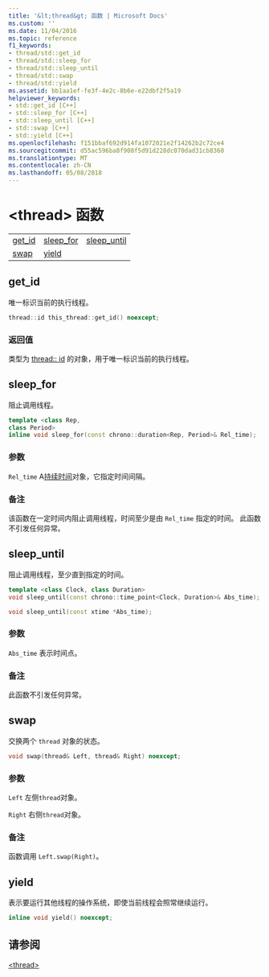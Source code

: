 ```yaml
---
title: '&lt;thread&gt; 函数 | Microsoft Docs'
ms.custom: ''
ms.date: 11/04/2016
ms.topic: reference
f1_keywords:
- thread/std::get_id
- thread/std::sleep_for
- thread/std::sleep_until
- thread/std::swap
- thread/std::yield
ms.assetid: bb1aa1ef-fe3f-4e2c-8b6e-e22dbf2f5a19
helpviewer_keywords:
- std::get_id [C++]
- std::sleep_for [C++]
- std::sleep_until [C++]
- std::swap [C++]
- std::yield [C++]
ms.openlocfilehash: f151bbaf692d914fa1072021e2f14262b2c72ce4
ms.sourcegitcommit: d55ac596ba8f908f5d91d228dc070dad31cb8360
ms.translationtype: MT
ms.contentlocale: zh-CN
ms.lasthandoff: 05/08/2018
---
```

# <a name="ltthreadgt-functions"></a>&lt;thread&gt; 函数

||||
|-|-|-|
|[get_id](#get_id)|[sleep_for](#sleep_for)|[sleep_until](#sleep_until)|
|[swap](#swap)|[yield](#yield)|

## <a name="get_id"></a>  get_id

唯一标识当前的执行线程。

```cpp
thread::id this_thread::get_id() noexcept;
```

### <a name="return-value"></a>返回值

类型为 [thread:: id](../standard-library/thread-class.md) 的对象，用于唯一标识当前的执行线程。

## <a name="sleep_for"></a>  sleep_for

阻止调用线程。

```cpp
template <class Rep,
class Period>
inline void sleep_for(const chrono::duration<Rep, Period>& Rel_time);
```

### <a name="parameters"></a>参数

`Rel_time` A[持续时间](../standard-library/duration-class.md)对象，它指定时间间隔。

### <a name="remarks"></a>备注

该函数在一定时间内阻止调用线程，时间至少是由 `Rel_time` 指定的时间。 此函数不引发任何异常。

## <a name="sleep_until"></a>  sleep_until

阻止调用线程，至少直到指定的时间。

```cpp
template <class Clock, class Duration>
void sleep_until(const chrono::time_point<Clock, Duration>& Abs_time);

void sleep_until(const xtime *Abs_time);
```

### <a name="parameters"></a>参数

`Abs_time` 表示时间点。

### <a name="remarks"></a>备注

此函数不引发任何异常。

## <a name="swap"></a>  swap

交换两个 `thread` 对象的状态。

```cpp
void swap(thread& Left, thread& Right) noexcept;
```

### <a name="parameters"></a>参数

`Left` 左侧`thread`对象。

`Right` 右侧`thread`对象。

### <a name="remarks"></a>备注

函数调用 `Left.swap(Right)`。

## <a name="yield"></a>  yield

表示要运行其他线程的操作系统，即使当前线程会照常继续运行。

```cpp
inline void yield() noexcept;
```

## <a name="see-also"></a>请参阅

[\<thread>](../standard-library/thread.md)<br/>

